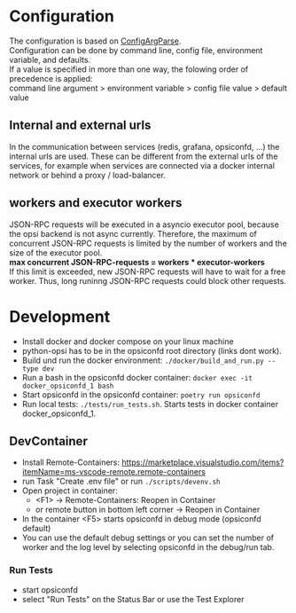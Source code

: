 # Configuration

The configuration is based on [ConfigArgParse](https://pypi.org/project/ConfigArgParse/).  
Configuration can be done by command line, config file, environment variable, and defaults.  
If a value is specified in more than one way, the folowing order of precedence is applied:  
command line argument > environment variable > config file value > default value

## Internal and external urls
In the communication between services (redis, grafana, opsiconfd, ...) the internal urls are used.
These can be different from the external urls of the services, for example when services are connected via a docker internal network or behind a proxy / load-balancer.

## workers and executor workers
JSON-RPC requests will be executed in a asyncio executor pool, because the opsi backend is not async currently.
Therefore, the maximum of concurrent JSON-RPC requests is limited by the number of workers and the size of the executor pool.  
**max concurrent JSON-RPC-requests = workers * executor-workers**  
If this limit is exceeded, new JSON-RPC requests will have to wait for a free worker.
Thus, long runinng JSON-RPC requests could block other requests.  

# Development
* Install docker and docker compose on your linux machine
* python-opsi has to be in the opsiconfd root directory (links dont work).
* Build und run the docker environment: `./docker/build_and_run.py --type dev`
* Run a bash in the opsiconfd docker container: `docker exec -it docker_opsiconfd_1 bash`
* Start opsiconfd in the opsiconfd container: `poetry run opsiconfd`
* Run local tests: `./tests/run_tests.sh`. Starts tests in docker container docker_opsiconfd_1.

## DevContainer

* Install Remote-Containers: https://marketplace.visualstudio.com/items?itemName=ms-vscode-remote.remote-containers
* run Task "Create .env file" or run `./scripts/devenv.sh`
* Open project in container:
	* \<F1\> -> Remote-Containers: Reopen in Container
	* or remote button in bottom left corner -> Reopen in Container
* In the container \<F5\> starts opsiconfd in debug mode (opsiconfd default)
* You can use the default debug settings or you can set the number of worker and the log level by selecting opsiconfd in the debug/run tab.

### Run Tests
* start opsiconfd 
* select "Run Tests" on the Status Bar or use the Test Explorer 